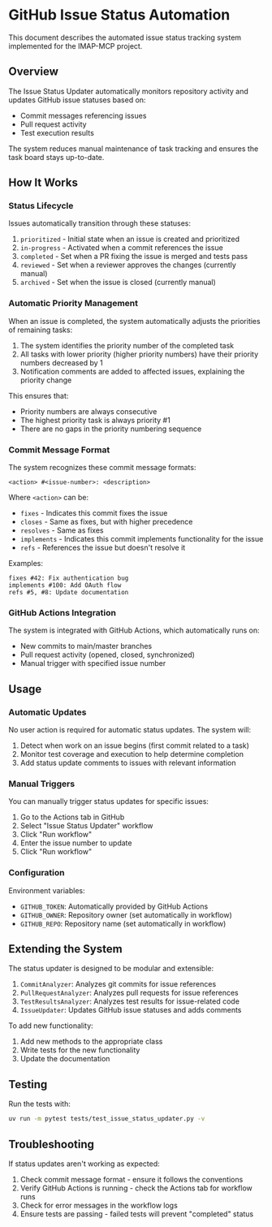 # GitHub Issue Status Automation

This document describes the automated issue status tracking system implemented for the IMAP-MCP project.

## Overview

The Issue Status Updater automatically monitors repository activity and updates GitHub issue statuses based on:
- Commit messages referencing issues
- Pull request activity
- Test execution results

The system reduces manual maintenance of task tracking and ensures the task board stays up-to-date.

## How It Works

### Status Lifecycle

Issues automatically transition through these statuses:

1. `prioritized` - Initial state when an issue is created and prioritized
2. `in-progress` - Activated when a commit references the issue
3. `completed` - Set when a PR fixing the issue is merged and tests pass
4. `reviewed` - Set when a reviewer approves the changes (currently manual)
5. `archived` - Set when the issue is closed (currently manual)

### Automatic Priority Management

When an issue is completed, the system automatically adjusts the priorities of remaining tasks:

1. The system identifies the priority number of the completed task
2. All tasks with lower priority (higher priority numbers) have their priority numbers decreased by 1
3. Notification comments are added to affected issues, explaining the priority change

This ensures that:
- Priority numbers are always consecutive
- The highest priority task is always priority #1
- There are no gaps in the priority numbering sequence

### Commit Message Format

The system recognizes these commit message formats:

```
<action> #<issue-number>: <description>
```

Where `<action>` can be:
- `fixes` - Indicates this commit fixes the issue
- `closes` - Same as fixes, but with higher precedence
- `resolves` - Same as fixes
- `implements` - Indicates this commit implements functionality for the issue
- `refs` - References the issue but doesn't resolve it

Examples:
```
fixes #42: Fix authentication bug
implements #100: Add OAuth flow
refs #5, #8: Update documentation
```

### GitHub Actions Integration

The system is integrated with GitHub Actions, which automatically runs on:
- New commits to main/master branches
- Pull request activity (opened, closed, synchronized)
- Manual trigger with specified issue number

## Usage

### Automatic Updates

No user action is required for automatic status updates. The system will:
1. Detect when work on an issue begins (first commit related to a task)
2. Monitor test coverage and execution to help determine completion
3. Add status update comments to issues with relevant information

### Manual Triggers

You can manually trigger status updates for specific issues:

1. Go to the Actions tab in GitHub
2. Select "Issue Status Updater" workflow
3. Click "Run workflow"
4. Enter the issue number to update
5. Click "Run workflow"

### Configuration

Environment variables:
- `GITHUB_TOKEN`: Automatically provided by GitHub Actions
- `GITHUB_OWNER`: Repository owner (set automatically in workflow)
- `GITHUB_REPO`: Repository name (set automatically in workflow)

## Extending the System

The status updater is designed to be modular and extensible:

1. `CommitAnalyzer`: Analyzes git commits for issue references
2. `PullRequestAnalyzer`: Analyzes pull requests for issue references
3. `TestResultsAnalyzer`: Analyzes test results for issue-related code
4. `IssueUpdater`: Updates GitHub issue statuses and adds comments

To add new functionality:
1. Add new methods to the appropriate class
2. Write tests for the new functionality
3. Update the documentation

## Testing

Run the tests with:

```bash
uv run -m pytest tests/test_issue_status_updater.py -v
```

## Troubleshooting

If status updates aren't working as expected:

1. Check commit message format - ensure it follows the conventions
2. Verify GitHub Actions is running - check the Actions tab for workflow runs
3. Check for error messages in the workflow logs
4. Ensure tests are passing - failed tests will prevent "completed" status
